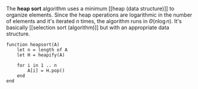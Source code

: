 
The **heap sort** algorithm uses a minimum [[heap (data structure)]] to organize elements. Since the heap operations are logarithmic in the number of elements and it's iterated $n$ times, the algorithm runs in $\Theta(n \log n)$. It's basically [[selection sort (algorithm)]] but with an appropriate data structure.

```
function heapsort(A)
	let n = length of A
	let H = heapify(A)
	
	for i in 1 .. n
		A[i] = H.pop()
	end
end
```


